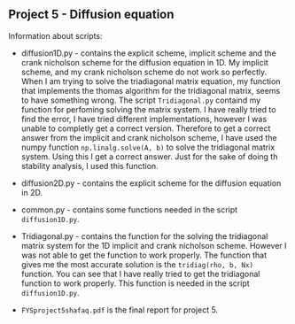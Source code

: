 ## Project 5 - Diffusion equation

Information about scripts:

* diffusion1D.py - contains the explicit scheme, implicit scheme and the crank nicholson scheme for the diffusion equation in 1D. My implicit scheme, and my crank nicholson scheme do not work so perfectly. When I am trying to solve the triadiagonal matrix equation, my function that implements the thomas algorithm for the tridiagonal matrix, seems to have something wrong. The script ```Tridiagonal.py``` containd my function for perfoming solving the matrix system. I have really tried to find the error, I have tried different implementations, however I was unable to completly get a correct version. Therefore to get a correct answer from the implicit and crank nicholson scheme, I have used the numpy function ```np.linalg.solve(A, b)``` to solve the tridiagonal matrix system. Using this I get a correct answer. Just for the sake of doing th stability analysis, I used this function.

* diffusion2D.py - contains the explicit scheme for the diffusion equation in 2D.

* common.py - contains some functions needed in the script ```diffusion1D.py```.

* Tridiagonal.py - contains the function for the solving the tridiagonal matrix system for the 1D implicit and crank nicholson scheme. However I was not able to get the function to work properly. The function that gives me the most accurate solution is the ```tridiag(rho, b, Nx)``` function. You can see that I have really tried to get the tridiagonal function to work properly. This function is needed in the script ```diffusion1D.py```.

* ```FYSproject5shafaq.pdf``` is the final report for project 5.
